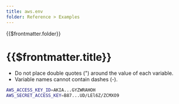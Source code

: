 ```yaml
---
title: aws.env
folder: Reference > Examples
---
```


<TitleSpan>{{$frontmatter.folder}}</TitleSpan>

# {{$frontmatter.title}}

<VersionWarning/>

- Do not place double quotes (") around the value of each variable.
- Variable names cannot contain dashes (-).

```sh
AWS_ACCESS_KEY_ID=AKIA...GYZWRAHOH
AWS_SECRET_ACCESS_KEY=B87...UD/LEl6Z/ZCMXO9
```
